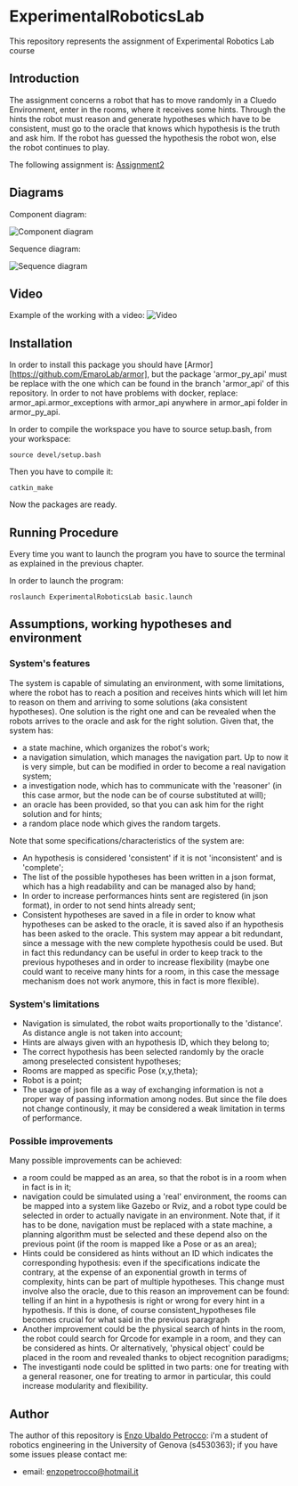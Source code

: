 # ExperimentalRoboticsLab
This repository represents the assignment of Experimental Robotics Lab course

## Introduction
The assignment concerns a robot that has to move randomly in a Cluedo Environment, enter in the rooms, where it receives some hints. Through the hints the robot must reason and generate hypotheses which have to be consistent, must go to the oracle that knows which hypothesis is the truth and ask him. If the robot has guessed the hypothesis the robot won, else the robot continues to play.

The following assignment is: [Assignment2](https://github.com/EnzoUbaldoPetrocco/ExperimentalRoboticsLab/tree/assignment2)

## Diagrams
Component diagram:

![Component diagram](https://user-images.githubusercontent.com/48513075/142313128-79114576-d12c-440f-b708-89f265e6ec3d.jpg)


Sequence diagram:

![Sequence diagram](https://user-images.githubusercontent.com/48513075/142313898-8d2a956a-f888-4b72-b59d-f9262063f341.jpg)

## Video
Example of the working with a video:
![Video](https://github.com/EnzoUbaldoPetrocco/ExperimentalRoboticsLab/tree/main/video)




## Installation
In order to install this package you should have [Armor][https://github.com/EmaroLab/armor], but the package 'armor_py_api' must be replace with the one which can be found in the branch 'armor_api' of this repository.
In order to not have problems with docker, replace: armor_api.armor_exceptions with armor_api anywhere in armor_api folder in armor_py_api.

In order to compile the workspace you have to source setup.bash, from your workspace:

```
source devel/setup.bash

```

Then you have to compile it:

```
catkin_make
```

Now the packages are ready.

## Running Procedure
Every time you want to launch the program you have to source the terminal as explained in the previous chapter.

In order to launch the program:

```
roslaunch ExperimentalRoboticsLab basic.launch
```


## Assumptions, working hypotheses and environment

### System's features
The system is capable of simulating an environment, with some limitations, where the robot has to reach a position and receives hints which will let him to reason on them and arriving to some solutions (aka consistent hypotheses). 
One solution is the right one and can be revealed when the robots arrives to the oracle and ask for the right solution.
Given that, the system has:
- a state machine, which organizes the robot's work;
- a navigation simulation, which manages the navigation part. Up to now it is very simple, but can be modified in order to become a real navigation system;
- a investigation node, which has to communicate with the 'reasoner' (in this case armor, but the node can be of course substituted at will);
- an oracle has been provided, so that you can ask him for the right solution and for hints;
- a random place node which gives the random targets.

Note that some specifications/characteristics of the system are:
- An hypothesis is considered 'consistent' if it is not 'inconsistent' and is 'complete';
- The list of the possible hypotheses has been written in a json format, which has a high readability and can be managed also by hand;
- In order to increase performances hints sent are registered (in json format), in order to not send hints already sent;
- Consistent hypotheses are saved in a file in order to know what hypotheses can be asked to the oracle, it is saved also if an hypothesis has been asked to the oracle. This system may appear a bit redundant, since a message with the new complete hypothesis could be used. But in fact this redundancy can be useful in order to keep track to the previous hypotheses and in order to increase flexibility (maybe one could want to receive many hints for a room, in this case the message mechanism does not work anymore, this in fact is more flexible).

### System's limitations
- Navigation is simulated, the robot waits proportionally to the 'distance'. As distance angle is not taken into account;
- Hints are always given with an hypothesis ID, which they belong to;
- The correct hypothesis has been selected randomly by the oracle among preselected consistent hypotheses;
- Rooms are mapped as specific Pose (x,y,theta);
- Robot is a point;
- The usage of json file as a way of exchanging information is not a proper way of passing information among nodes. But since the file does not change continously, it may be considered a weak limitation in terms of performance.

### Possible improvements
Many possible improvements can be achieved: 
- a room could be mapped as an area, so that the robot is in a room when in fact is in it;
- navigation could be simulated using a 'real' environment, the rooms can be mapped into a system like Gazebo or Rviz, and a robot type could be selected in order to actually navigate in an environment. Note that, if it has to be done, navigation must be replaced with a state machine, a planning algorithm must be selected and these depend also on the previous point (if the room is mapped like a Pose or as an area);
- Hints could be considered as hints without an ID which indicates the corresponding hypothesis: even if the specifications indicate the contrary, at the expense of an exponential growth in terms of complexity, hints can be part of multiple hypotheses. This change must involve also the oracle, due to this reason an improvement can be found: telling if an hint in a hypothesis is right or wrong for every hint in a hypothesis. If this is done, of course consistent_hypotheses file becomes crucial for what said in the previous paragraph
- Another improvement could be the physical search of hints in the room, the robot could search for Qrcode for example in a room, and they can be considered as hints. Or alternatively, 'physical object' could be placed in the room and revealed thanks to object recognition paradigms;
- The investiganti node could be splitted in two parts: one for treating with a general reasoner, one for treating to armor in particular, this could increase modularity and flexibility.

## Author
The author of this repository is [Enzo Ubaldo Petrocco](https://github.com/EnzoUbaldoPetrocco/ExperimentalRoboticsLab): i'm a student of robotics engineering in the University of Genova (s4530363); if you have some issues please contact me:
- email: enzopetrocco@hotmail.it
